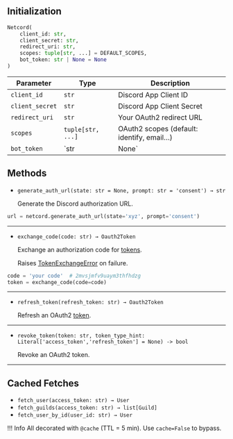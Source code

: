 ## Initialization

```python
Netcord(
    client_id: str,
    client_secret: str,
    redirect_uri: str,
    scopes: tuple[str, ...] = DEFAULT_SCOPES,
    bot_token: str | None = None
)
```

| Parameter       | Type              | Description                               |
| --------------- | ----------------- | ----------------------------------------- |
| `client_id`     | `str`             | Discord App Client ID                     |
| `client_secret` | `str`             | Discord App Client Secret                 |
| `redirect_uri`  | `str`             | Your OAuth2 redirect URL                  |
| `scopes`        | `tuple[str, ...]` | OAuth2 scopes (default: identify, email…) |
| `bot_token`     | `str | None`      | Bot token for application API (optional)  |

## Methods

- `generate_auth_url(state: str = None, prompt: str = 'consent') → str`

    Generate the Discord authorization URL.

```python
url = netcord.generate_auth_url(state='xyz', prompt='consent')
```

---

- `exchange_code(code: str) → Oauth2Token`

    Exchange an authorization code for [tokens](/reference/models/#oauth2token).

    Raises [TokenExchangeError](reference/errors/#class-tokenexchangeerrorneterror) on failure.

```python
code = 'your code'  # 2mvsjmfv9uaym3thfhdzg
token = exchange_code(code=code)
```

---

- `refresh_token(refresh_token: str) → Oauth2Token`

    Refresh an OAuth2 [token](/reference/models/#oauth2token).

---

- `revoke_token(token: str, token_type_hint: Literal['access_token','refresh_token'] = None) -> bool`

    Revoke an OAuth2 token.

---

## Cached Fetches
- `fetch_user(access_token: str) → User`
- `fetch_guilds(access_token: str) → list[Guild]`
- `fetch_user_by_id(user_id: str) → User`

!!! Info
    All decorated with `@cache` (TTL = 5 min). Use `cache=False` to bypass.
